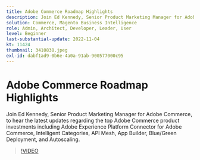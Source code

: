 ```yaml
---
title: Adobe Commerce Roadmap Highlights
description: Join Ed Kennedy, Senior Product Marketing Manager for Adobe Commerce, to hear the latest updates regarding the top Adobe Commerce product investments
solution: Commerce, Magento Business Intelligence
role: Admin, Architect, Developer, Leader, User
level: Beginner
last-substantial-update: 2022-11-04
kt: 11424
thumbnail: 3410838.jpeg
exl-id: dabf1ad9-0b6e-4a0a-91ab-900577000c95
---
```

# Adobe Commerce Roadmap Highlights

Join Ed Kennedy, Senior Product Marketing Manager for Adobe Commerce, to hear the latest updates regarding the top Adobe Commerce product investments including Adobe Experience Platform Connector for Adobe Commerce, Intelligent Categories, API Mesh, App Builder, Blue/Green Deployment, and Autoscaling.

>[!VIDEO](https://video.tv.adobe.com/v/3410838/?quality=12&learn=on)
